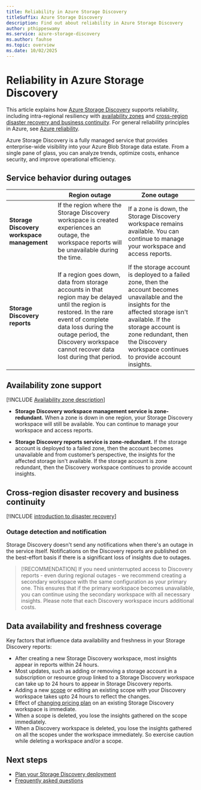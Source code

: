 ```yaml
---
title: Reliability in Azure Storage Discovery
titleSuffix: Azure Storage Discovery
description: Find out about reliability in Azure Storage Discovery
author: pthippeswamy
ms.service: azure-storage-discovery
ms.author: fauhse
ms.topic: overview
ms.date: 10/02/2025
---
```


# Reliability in Azure Storage Discovery

This article explains how [Azure Storage Discovery](../storage-discovery/overview.md) supports reliability, including intra-regional resiliency with [availability zones](#availability-zone-support) and [cross-region disaster recovery and business continuity](#cross-region-disaster-recovery-and-business-continuity). For general reliability principles in Azure, see [Azure reliability](/azure/architecture/framework/resiliency/overview).

Azure Storage Discovery is a fully managed service that provides enterprise-wide visibility into your Azure Blob Storage data estate. From a single pane of glass, you can analyze trends, optimize costs, enhance security, and improve operational efficiency.

## Service behavior during outages

|                                | Region outage | Zone outage |
|--------------------------------|-------------------|-----------------------|
| **Storage Discovery workspace management**  | If the region where the Storage Discovery workspace is created experiences an outage, the workspace reports will be unavailable during the time.              | If a zone is down, the Storage Discovery workspace remains available. You can continue to manage your workspace and access reports.|
| **Storage Discovery reports**     | If a region goes down, data from storage accounts in that region may be delayed until the region is restored. In the rare event of complete data loss during the outage period, the Discovery workspace cannot recover data lost during that period.             | If the storage account is deployed to a failed zone, then the account becomes unavailable and the insights for the affected storage isn't available. If the storage account is zone redundant, then the Discovery workspace continues to provide account insights. |

## Availability zone support

[!INCLUDE [Availability zone description](includes/reliability-availability-zone-description-include.md)]

- **Storage Discovery workspace management service is zone-redundant.** When a zone is down in one region, your Storage Discovery workspace will still be available. You can continue to manage your workspace and access reports.

- **Storage Discovery reports service is zone-redundant.** If the storage account is deployed to a failed zone, then the account becomes unavailable and from customer’s perspective, the insights for the affected storage isn't available. If the storage account is zone redundant, then the Discovery workspace continues to provide account insights.

## Cross-region disaster recovery and business continuity

[!INCLUDE [introduction to disaster recovery](includes/reliability-disaster-recovery-description-include.md)]

### Outage detection and notification

Storage Discovery doesn't send any notifications when there's an outage in the service itself. Notifications on the Discovery reports are published on the best-effort basis if there is a significant loss of insights due to outages.

> [!RECOMMENDATION]
> If you need uninterrupted access to Discovery reports - even during regional outages - we recommend creating a secondary workspace with the same configuration as your primary one. This ensures that if the primary workspace becomes unavailable, you can continue using the secondary workspace with all necessary insights. Please note that each Discovery workspace incurs additional costs.

## Data availability and freshness coverage

Key factors that influence data availability and freshness in your Storage Discovery reports:

- After creating a new Storage Discovery workspace, most insights appear in reports within 24 hours. 
- Most updates, such as adding or removing a storage account in a subscription or resource group linked to a Storage Discovery workspace can take up to 24 hours to appear in Storage Discovery reports. 
- Adding a new [scope](../storage-discovery/management-components.md#scope) or editing an existing scope with your Discovery workspace takes upto 24 hours to reflect the changes.
- Effect of [changing pricing plan](../storage-discovery/pricing.md) on an existing Storage Discovery workspace is immediate.
- When a scope is deleted, you lose the insights gathered on the scope immediately. 
- When a Discovery workspace is deleted, you lose the insights gathered on all the scopes under the workspace immediately. So exercise caution while deleting a workspace and/or a scope. 

## Next steps

- [Plan your Storage Discovery deployment](../storage-discovery/deployment-planning.md)
- [Frequently asked questions](../storage-discovery/frequently-asked-questions.md)
